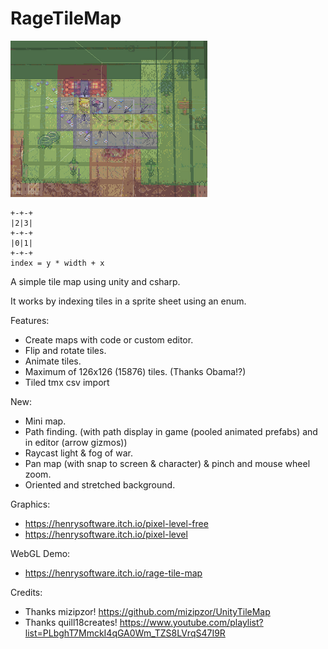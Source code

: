 # RageTileMap

![RageTileMap](RageTileMap.png)

    +-+-+
    |2|3|
    +-+-+
    |0|1|
    +-+-+
    index = y * width + x

A simple tile map using unity and csharp.

It works by indexing tiles in a sprite sheet using an enum.

Features:

- Create maps with code or custom editor.
- Flip and rotate tiles.
- Animate tiles.
- Maximum of 126x126 (15876) tiles. (Thanks Obama!?)
- Tiled tmx csv import

New:

- Mini map.
- Path finding. (with path display in game (pooled animated prefabs) and in editor (arrow gizmos))
- Raycast light & fog of war.
- Pan map (with snap to screen & character) & pinch and mouse wheel zoom.
- Oriented and stretched background.

Graphics:

- <https://henrysoftware.itch.io/pixel-level-free>
- <https://henrysoftware.itch.io/pixel-level>

WebGL Demo:

- <https://henrysoftware.itch.io/rage-tile-map>

Credits:

- Thanks mizipzor! https://github.com/mizipzor/UnityTileMap
- Thanks quill18creates! https://www.youtube.com/playlist?list=PLbghT7MmckI4qGA0Wm_TZS8LVrqS47I9R
